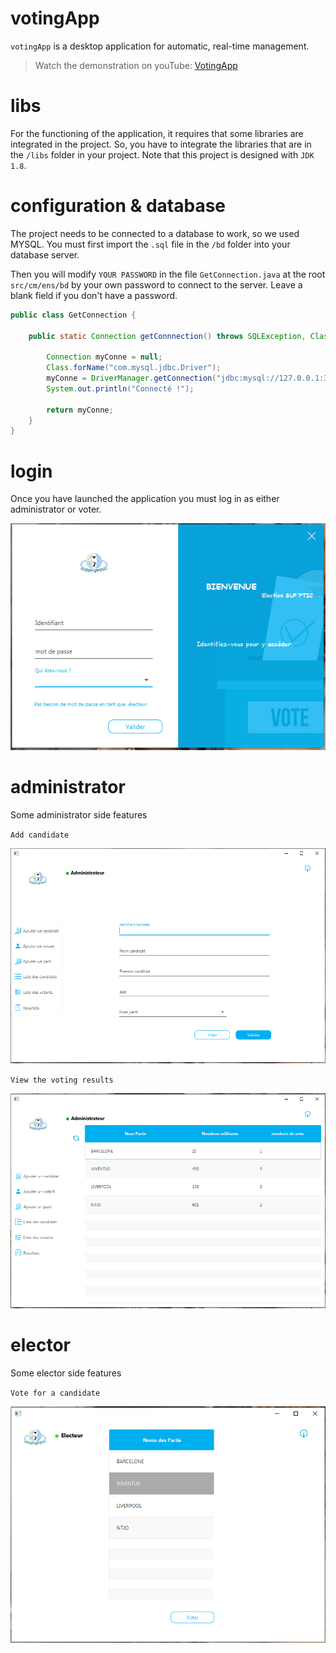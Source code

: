 # votingApp
`votingApp` is a desktop application for automatic, real-time management.

>Watch the demonstration on youTube: [VotingApp](https://www.youtube.com/watch?v=gs1yInbSJEA&t=68s)

# libs

For the functioning of the application, it requires that some libraries are integrated in the project. So, you have to integrate the libraries that are in the `/libs` folder in your project.
Note that this project is designed with `JDK 1.8`.

# configuration & database
The project needs to be connected to a database to work, so we used MYSQL.
You must first import the `.sql` file in the `/bd` folder into your database server.

Then you will modify `YOUR PASSWORD` in the file `GetConnection.java` at the root `src/cm/ens/bd` by your own password to connect to the server. Leave a blank field if you don't have a password.

```java
public class GetConnection {

    public static Connection getConnnection() throws SQLException, ClassNotFoundException {

        Connection myConne = null;
        Class.forName("com.mysql.jdbc.Driver");
        myConne = DriverManager.getConnection("jdbc:mysql://127.0.0.1:3306/ens", "root", "YOUR PASSWORD");
        System.out.println("Connecté !");
  
        return myConne;
    }
}
 ```

# login
Once you have launched the application you must log in as either administrator or voter.

![](/imgs/login.png)

# administrator

Some administrator side features

`Add candidate`

![](/imgs/addcandidat.png)

`View the voting results`

![](/imgs/result.png)

# elector

Some elector side features

`Vote for a candidate`

![](/imgs/elector.png)


